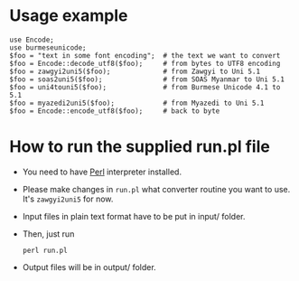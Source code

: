# Usage example

    use Encode;
    use burmeseunicode;
    $foo = "text in some font encoding";  # the text we want to convert
    $foo = Encode::decode_utf8($foo);     # from bytes to UTF8 encoding
    $foo = zawgyi2uni5($foo);             # from Zawgyi to Uni 5.1
    $foo = soas2uni5($foo);               # from SOAS Myanmar to Uni 5.1
    $foo = uni4touni5($foo);              # from Burmese Unicode 4.1 to 5.1
    $foo = myazedi2uni5($foo);            # from Myazedi to Uni 5.1
    $foo = Encode::encode_utf8($foo);     # back to byte

# How to run the supplied run.pl file 

- You need to have [Perl](http://www.perl.org/get.html) interpreter installed.
- Please make changes in `run.pl` what converter routine you want to use. It's `zawgyi2uni5` for now.
- Input files in plain text format have to be put in input/ folder.
- Then, just run

    ```
    perl run.pl
    ```

- Output files will be in output/ folder.
